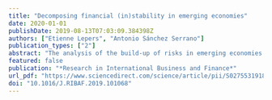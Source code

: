 ```yaml
---
title: "Decomposing financial (in)stability in emerging economies"
date: 2020-01-01
publishDate: 2019-08-13T07:03:09.384398Z
authors: ["Etienne Lepers", "Antonio Sánchez Serrano"]
publication_types: ["2"]
abstract: "The analysis of the build-up of risks in emerging economies have traditionally been scarce and focused mostly on external risks, despite the recent substantial development of their financial system. This paper builds an index of financial vulnerabilities tailored to emerging economies, grouping 32 indicators around four poles: valuation and risk appetite, imbalances in the non-financial sector, financial sector vulnerabilities, and global vulnerabilities. It adopts a model-free approach, purposely departing from early warning models or complex econometric constructs, and rely on data made already available by international organisations. Our index of financial vulnerabilities enables a granular mapping of where risk originates and how it spreads to other parts of the financial system. Using various data visualisation tools and benefitting from the flexibility of our index's methodology, we are able build a narrative of the evolution of financial stability in emerging economies from 2005 to 2015. Finally, we also discuss the relation between our index and both the business cycle (proxied by GDP) and the credit cycle (proxied by the credit-to-GDP gap)."
featured: false
publication: "*Research in International Business and Finance*"
url_pdf: "https://www.sciencedirect.com/science/article/pii/S0275531918309462?dgcid=author#fig0055"
doi: "10.1016/J.RIBAF.2019.101068"
---
```


